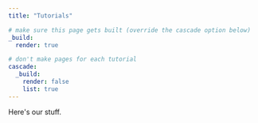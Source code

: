 ```yaml
---
title: "Tutorials"

# make sure this page gets built (override the cascade option below)
_build:
  render: true

# don't make pages for each tutorial
cascade:
  _build:
    render: false
    list: true
---
```

Here's our stuff.

